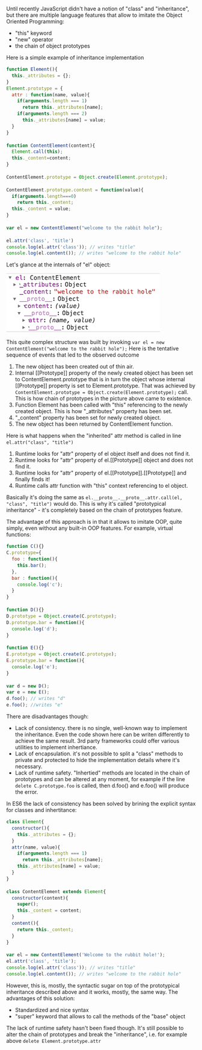 Until recently JavaScript didn't have a notion of "class" and "inheritance", but there are multiple language features that allow to imitate the Object Oriented Programming:
* "this" keyword
* "new" operator
* the chain of object prototypes

Here is a simple example of inheritance implementation
```javascript
function Element(){
  this._attributes = {};
}
Element.prototype = {
  attr : function(name, value){
    if(arguments.length === 1)
      return this._attributes[name];
    if(arguments.length === 2)
      this._attributes[name] = value;
  }
}

function ContentElement(content){
  Element.call(this);
  this._content=content;
}

ContentElement.prototype = Object.create(Element.prototype);

ContentElement.prototype.content = function(value){
  if(arguments.length===0) 
    return this._content;
  this._content = value;
}

var el = new ContentElement("welcome to the rabbit hole");

el.attr('class', 'title')
console.log(el.attr('class')); // writes "title"
console.log(el.content()); // writes "welcome to the rabbit hole"
```
Let's glance at the internals of "el" object:

![inheritance](https://raw.githubusercontent.com/sAbakumoff/Pritle/master/images/inheritance.png "Chain of prototypes")

This quite complex structure was built by invoking ```var el = new ContentElement("welcome to the rabbit hole");``` Here is the tentative sequence of events that led to the observed outcome

1. The new object has been created out of thin air.
2. Internal [[Prototype]] property of the newly created object has been set to ContentElement.prototype that is in turn the object whose internal [[Prototype]] property is set to Element.prototype. That was achieved by ```ContentElement.prototype = Object.create(Element.prototype);``` call. This is how chain of prototypes in the picture above came to existence.
3. Function Element has been called with "this" referencing to the newly created object. This is how "_attributes" property has been set.
4. "_content" property has been set for newly created object.
5. The new object has been returned by ContentElement function. 

Here is what happens when the "inherited" attr method is called in line ```el.attr("class", "title")```

1. Runtime looks for "attr" property of el object itself and does not find it.
2. Runtime looks for "attr" property of el.[[Prototype]] object and does not find it.
3. Runtime looks for "attr" property of el.[[Prototype]].[[Prototype]] and finally finds it!
4. Runtime calls attr function with "this" context referencing to el object.

Basically it's doing the same as ```el.__proto__.__proto__.attr.call(el, "class", "title")``` would do. 
This is why it's called "prototypical inheritance" - it's completely based on the chain of prototypes feature. 

The advantage of this approach is in that it allows to imitate OOP, quite simply, even without any built-in OOP features. For example, virtual functions:
```javascript
function C(){}
C.prototype={
  foo : function(){
    this.bar();
  },
  bar : function(){
    console.log('c');
  }
}

function D(){}
D.prototype = Object.create(C.prototype);
D.prototype.bar = function(){
  console.log('d');
}

function E(){}
E.prototype = Object.create(C.prototype);
E.prototype.bar = function(){
  console.log('e');
}

var d = new D();
var e = new E();
d.foo(); // writes "d"
e.foo(); //writes "e"
```
There are disadvantages though:

* Lack of consistency. there is no single, well-known way to implement the inheritance. Even the code shown here can be writen differently to achieve the same result. 3rd party frameworks could offer various utilities to implement inhertiance.
* Lack of encapsulation. it's not possible to split a "class" methods to private and protected to hide the implementation details where it's necessary.
* Lack of runtime safety. "Inhertied" methods are located in the chain of prototypes and can be altered at any moment, for example if the line ```delete C.prototype.foo``` is called, then d.foo() and e.foo() will produce the error.

In ES6 the lack of consistency has been solved by brining the explicit syntax for classes and inhertitance:
```javascript
class Element{
  constructor(){
    this._attributes = {};
  }
  attr(name, value){
    if(arguments.length === 1)
      return this._attributes[name];
    this._attributes[name] = value;
  }
}

class ContentElement extends Element{
  constructor(content){
    super();
    this._content = content;
  }
  content(){
    return this._content;
  }
}

var el = new ContentElement('Welcome to the rubbit hole!');
el.attr('class', 'title'); 
console.log(el.attr('class')); // writes "title"
console.log(el.content()); // writes "welcome to the rabbit hole"
```
However, this is, mostly, the syntactic sugar on top of the prototypical inheritance described above and it works, mostly, the same way. The advantages of this solution:

* Standardized and nice syntax
* "super" keyword that allows to call the methods of the "base" object

The lack of runtime safety hasn't been fixed though. It's still possible to alter the chain of prototypes and break the "inheritance", i.e. for example above ```delete Element.prototype.attr```

